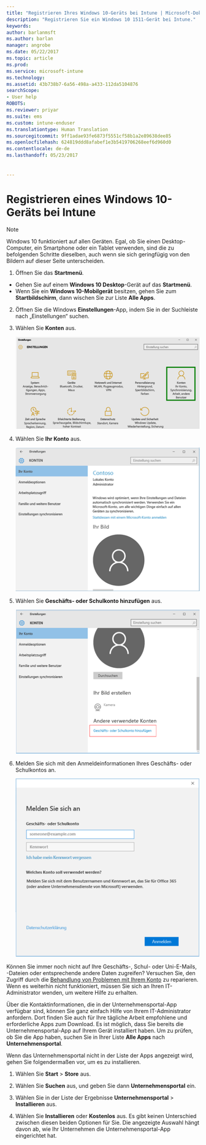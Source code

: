 ```yaml
---
title: "Registrieren Ihres Windows 10-Geräts bei Intune | Microsoft-Dokumentation"
description: "Registrieren Sie ein Windows 10 1511-Gerät bei Intune."
keywords: 
author: barlanmsft
ms.author: barlan
manager: angrobe
ms.date: 05/22/2017
ms.topic: article
ms.prod: 
ms.service: microsoft-intune
ms.technology: 
ms.assetid: 43b738b7-6a56-498a-a433-112da5104876
searchScope:
- User help
ROBOTS: 
ms.reviewer: priyar
ms.suite: ems
ms.custom: intune-enduser
ms.translationtype: Human Translation
ms.sourcegitcommit: 9ff1adae93fe6873f5551cf58b1a2e89638dee85
ms.openlocfilehash: 624819ddd8afabef1e3b5419706268eef6d960d0
ms.contentlocale: de-de
ms.lasthandoff: 05/23/2017


---
```


# <a name="enroll-your-windows-10-device-in-intune"></a>Registrieren eines Windows 10-Geräts bei Intune

> [!NOTE]
> Windows 10 funktioniert auf allen Geräten. Egal, ob Sie einen Desktop-Computer, ein Smartphone oder ein Tablet verwenden, sind die zu befolgenden Schritte dieselben, auch wenn sie sich geringfügig von den Bildern auf dieser Seite unterscheiden.

1.  Öffnen Sie das **Startmenü**.

  - Gehen Sie auf einem **Windows 10 Desktop**-Gerät auf das **Startmenü**.
  - Wenn Sie ein **Windows 10-Mobilgerät** besitzen, gehen Sie zum **Startbildschirm**, dann wischen Sie zur Liste **Alle Apps**.

2. Öffnen Sie die Windows **Einstellungen**-App, indem Sie in der Suchleiste nach „Einstellungen“ suchen.

3. Wählen Sie **Konten** aus.

    ![Go to Settings and Accounts](./media/W10-enroll-1-settings-accounts.png)

4. Wählen Sie **Ihr Konto** aus.

    ![Wählen Sie „Ihr Konto“ aus.](./media/W10-enroll-2-accounts-your-account.png)

5. Wählen Sie **Geschäfts- oder Schulkonto hinzufügen** aus.

    ![Wählen Sie „Geschäfts- oder Schulkonto hinzufügen“ aus.](./media/w10-enroll-3-add-work-school-acct.png)

6. Melden Sie sich mit den Anmeldeinformationen Ihres Geschäfts- oder Schulkontos an.

    ![Anmelden](./media/W10-enroll-4-sign-in.png)

Können Sie immer noch nicht auf Ihre Geschäfts-, Schul- oder Uni-E-Mails, -Dateien oder entsprechende andere Daten zugreifen? Versuchen Sie, den Zugriff durch die [Behandlung von Problemen mit Ihrem Konto](troubleshoot-your-windows-10-device-windows.md#troubleshooting-steps-to-follow-if-you-see-your-account) zu reparieren. Wenn es weiterhin nicht funktioniert, müssen Sie sich an Ihren IT-Administrator wenden, um weitere Hilfe zu erhalten.

Über die Kontaktinformationen, die in der Unternehmensportal-App verfügbar sind, können Sie ganz einfach Hilfe von Ihrem IT-Administrator anfordern. Dort finden Sie auch für Ihre tägliche Arbeit empfohlene und erforderliche Apps zum Download. Es ist möglich, dass Sie bereits die Unternehmensportal-App auf Ihrem Gerät installiert haben. Um zu prüfen, ob Sie die App haben, suchen Sie in Ihrer Liste __Alle Apps__ nach __Unternehmensportal__.

Wenn das Unternehmensportal nicht in der Liste der Apps angezeigt wird, gehen Sie folgendermaßen vor, um es zu installieren.

1. Wählen Sie **Start** > **Store** aus.

2. Wählen Sie **Suchen** aus, und geben Sie dann **Unternehmensportal** ein.

3. Wählen Sie in der Liste der Ergebnisse **Unternehmensportal** > **Installieren** aus.

4. Wählen Sie **Installieren** oder **Kostenlos** aus. Es gibt keinen Unterschied zwischen diesen beiden Optionen für Sie. Die angezeigte Auswahl hängt davon ab, wie Ihr Unternehmen die Unternehmensportal-App eingerichtet hat.

